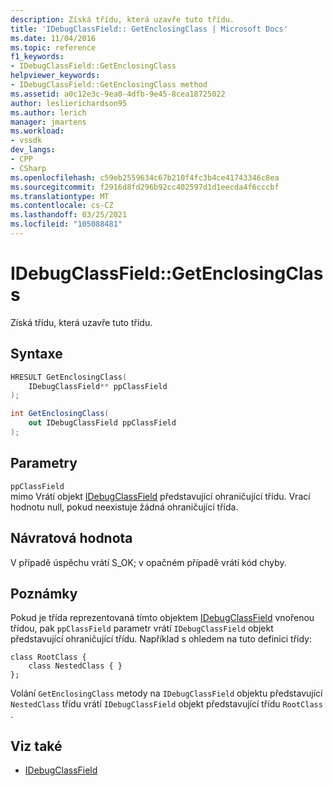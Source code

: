 ```yaml
---
description: Získá třídu, která uzavře tuto třídu.
title: 'IDebugClassField:: GetEnclosingClass | Microsoft Docs'
ms.date: 11/04/2016
ms.topic: reference
f1_keywords:
- IDebugClassField::GetEnclosingClass
helpviewer_keywords:
- IDebugClassField::GetEnclosingClass method
ms.assetid: a0c12e3c-9ea0-4dfb-9e45-8cea18725022
author: leslierichardson95
ms.author: lerich
manager: jmartens
ms.workload:
- vssdk
dev_langs:
- CPP
- CSharp
ms.openlocfilehash: c59eb2559634c67b210f4fc3b4ce41743346c8ea
ms.sourcegitcommit: f2916d8fd296b92cc402597d1d1eecda4f6cccbf
ms.translationtype: MT
ms.contentlocale: cs-CZ
ms.lasthandoff: 03/25/2021
ms.locfileid: "105088481"
---
```

# <a name="idebugclassfieldgetenclosingclass"></a>IDebugClassField::GetEnclosingClass
Získá třídu, která uzavře tuto třídu.

## <a name="syntax"></a>Syntaxe

```cpp
HRESULT GetEnclosingClass(
    IDebugClassField** ppClassField
);
```

```csharp
int GetEnclosingClass(
    out IDebugClassField ppClassField
);
```

## <a name="parameters"></a>Parametry
`ppClassField`\
mimo Vrátí objekt [IDebugClassField](../../../extensibility/debugger/reference/idebugclassfield.md) představující ohraničující třídu. Vrací hodnotu null, pokud neexistuje žádná ohraničující třída.

## <a name="return-value"></a>Návratová hodnota
V případě úspěchu vrátí S_OK; v opačném případě vrátí kód chyby.

## <a name="remarks"></a>Poznámky
Pokud je třída reprezentovaná tímto objektem [IDebugClassField](../../../extensibility/debugger/reference/idebugclassfield.md) vnořenou třídou, pak `ppClassField` parametr vrátí `IDebugClassField` objekt představující ohraničující třídu. Například s ohledem na tuto definici třídy:

```
class RootClass {
    class NestedClass { }
};
```

Volání `GetEnclosingClass` metody na `IDebugClassField` objektu představující `NestedClass` třídu vrátí `IDebugClassField` objekt představující třídu `RootClass` .

## <a name="see-also"></a>Viz také
- [IDebugClassField](../../../extensibility/debugger/reference/idebugclassfield.md)
